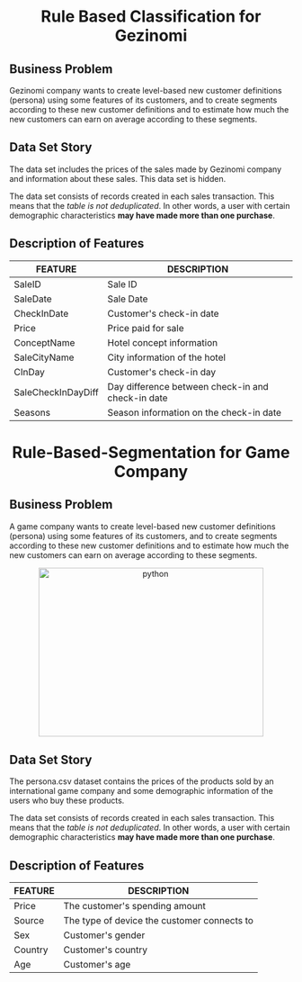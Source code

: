 <h1 align="center">Rule Based Classification for Gezinomi</h1> 

<summary><h2 align="left">Business Problem</h2></summary>
Gezinomi company wants to create level-based new customer definitions (persona) using some features of its customers, and to create segments according to these new customer definitions and to estimate how much the new customers can earn on average according to these segments.

<summary><h2 align="left">Data Set Story</h2></summary>
The data set includes the prices of the sales made by Gezinomi company and information about these sales. This data set is hidden.<br>

The data set consists of records created in each sales transaction. This means that the _table is not deduplicated_. In other words, a user with certain demographic characteristics **may have made more than one purchase**.

<summary><h2 align="left">Description of Features</h2></summary>

|**FEATURE**| **DESCRIPTION** |
| --- | --- | 
|SaleID|Sale ID| 
|SaleDate|Sale Date|
|CheckInDate|Customer's check-in date|
|Price|Price paid for sale|
|ConceptName|Hotel concept information|
|SaleCityName|City information of the hotel|
|CInDay|Customer's check-in day|
|SaleCheckInDayDiff|Day difference between check-in and check-in date|
|Seasons|Season information on the check-in date|

<h1 align="center">Rule-Based-Segmentation for Game Company</h1> 

<summary><h2 align="left">Business Problem</h2></summary>
A game company wants to create level-based new customer definitions (persona) using some features of its customers, and to create segments according to these new customer definitions and to estimate how much the new customers can earn on average according to these segments.

<p align="center"> 
<a href="https://www.python.org" target="_blank"> <img src="https://miro.medium.com/max/640/0*rNjdpgNshbeUuTIa.jpg" alt="python" width="400" height="300"/> </a> 

<summary><h2 align="left">Data Set Story</h2></summary>
The persona.csv dataset contains the prices of the products sold by an international game company and some demographic information of the users who buy these products.

The data set consists of records created in each sales transaction. This means that the _table is not deduplicated_. In other words, a user with certain demographic characteristics **may have made more than one purchase**.

<summary><h2 align="left">Description of Features</h2></summary>

|**FEATURE**| **DESCRIPTION** |
| --- | --- | 
|Price| The customer's spending amount| 
|Source|The type of device the customer connects to| 
|Sex|Customer's gender| 
|Country|Customer's country| 
|Age|Customer's age|

